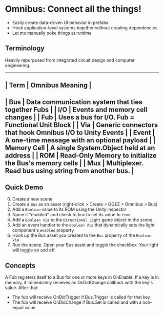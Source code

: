 ﻿
# Omnibus: Connect all the things!

 * Easily create data-driven UI behavior in prefabs
 * Hook application-level systems together without creating dependencies
 * Let me manually poke things at runtime


## Terminology

Heavily repurposed from integrated circuit design and computer engineering.

-------------------------------------------------------------------------------
| Term          | Omnibus Meaning                                             |
-------------------------------------------------------------------------------
| Bus           | Data communication system that ties together Fubs           |
| I/O           | Events and memory cell changes                              |
| Fub           | Uses a bus for I/O. Fub = Functional Unit Block             |
| Via           | Generic connectors that hook Omnibus I/O to Unity Events    |
| Event         | A one-time message with an optional payload                 |
| Memory Cell   | A single System.Object held at an address                   |
| ROM           | Read-Only Memory to initialize the Bus's memory cells       |
| Mux           | Multiplexer. Read bus using string from another bus.        |
-------------------------------------------------------------------------------

## Quick Demo

 0. Create a new scene
 1. Create a `Bus` as an asset (right-click > Create > GGEZ > Omnibus > Bus)
 2. Add a `Boolean` value to its ROM using the Unity inspector
 3. Name it "enabled" and check to box to set its value to `true`
 4. Add a `Boolean Via` to the `Directional Light` game object in the scene
 5. Add an event handler to the `Boolean Via` that dynamically sets the light component's `enabled` property
 6. Hook up the Bus asset you created to the `Bus` property of the `Boolean Via`
 7. Run the scene. Open your Bus asset and toggle the checkbox. Your light will toggle on and off.

## Concepts

A Fub registers itself to a Bus for one or more keys in OnEnable. If a key is in memory, it immediately receives an OnDidChange callback with the key's value. After that:
 * The fub will receive OnDidTrigger if Bus.Trigger is called for that key
 * The fub will receive OnDidChange if Bus.Set is called and with a non-equal value